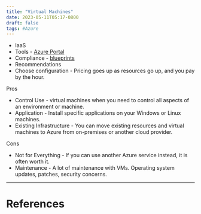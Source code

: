 ```yaml
---
title: "Virtual Machines"
date: 2023-05-11T05:17-0800
draft: false
tags: #Azure
---
```


- IaaS
- Tools - [Azure Portal](../azure-portal/)
- Compliance - [blueprints](../blueprints/)
- Recommendations
- Choose configuration - Pricing goes up as resources go up, and you pay by the hour.

Pros
- Control Use - virtual machines when you need to control all aspects of an environment or machine.
- Application - Install specific applications on your Windows or Linux machines.
- Existing Infrastructure - You can move existing resources and virtual machines to Azure from on-premises or another cloud provider.

Cons
- Not for Everything - If you can use another Azure service instead, it is often worth it.
- Maintenance - A lot of maintenance with VMs. Operating system updates, patches, security concerns.

---
# References
